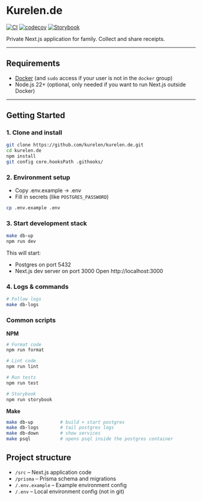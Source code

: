 # Kurelen.de

[![CI](https://github.com/kurelen/kurelen.de/actions/workflows/ci.yml/badge.svg?branch=main)](https://github.com/kurelen/kurelen.de/actions/workflows/ci.yml)
[![codecov](https://codecov.io/gh/kurelen/kurelen.de/branch/main/graph/badge.svg)](https://codecov.io/gh/kurelen/kurelen.de)
[![Storybook](https://img.shields.io/badge/Storybook-live-ff4785?logo=storybook)](https://kurelen.github.io/kurelen.de/)

Private Next.js application for family. Collect and share receipts.

---

## Requirements

- [Docker](https://docs.docker.com/get-docker/) (and `sudo` access if your user is not in the `docker` group)
- Node.js 22+ (optional, only needed if you want to run Next.js outside Docker)

---

## Getting Started

### 1. Clone and install

```bash
git clone https://github.com/kurelen/kurelen.de.git
cd kurelen.de
npm install
git config core.hooksPath .githooks/
```

### 2. Environment setup

- Copy .env.example → .env
- Fill in secrets (like `POSTGRES_PASSWORD`)

```bash
cp .env.example .env
```

### 3. Start development stack

```bash
make db-up
npm run dev
```

This will start:

- Postgres on port 5432
- Next.js dev server on port 3000
  Open http://localhost:3000

### 4. Logs & commands

```bash
# Follow logs
make db-logs
```

### Common scripts

**NPM**

```bash
# Format code
npm run format

# Lint code
npm run lint

# Run tests
npm run test

# Storybook
npm run storybook
```

**Make**

```bash
make db-up          # build + start postgres
make db-logs        # tail postgres logs
make db-down        # show services
make psql           # opens psql inside the postgres container
```

## Project structure

- `/src` – Next.js application code
- `/prisma` – Prisma schema and migrations
- `/.env.example` – Example environment config
- `/.env` – Local environment config (not in git)
